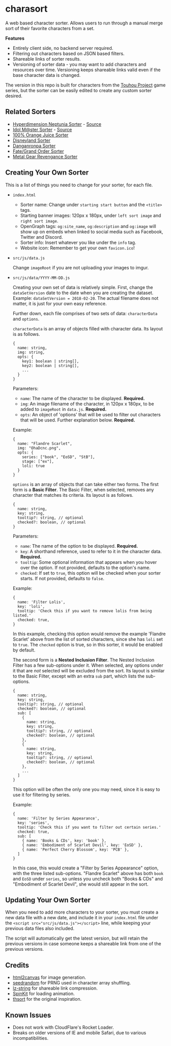 # charasort
A web based character sorter. Allows users to run through a manual merge sort of their favorite
characters from a set.

**Features**
 * Entirely client side, no backend server required.
 * Filtering out characters based on JSON based filters.
 * Shareable links of sorter results.
 * Versioning of sorter data - you may want to add characters and resources over time. Versioning keeps shareable links valid even if the base character data is changed.
 
The version in this repo is built for characters from the [Touhou Project](https://en.wikipedia.org/wiki/Touhou_Project)
game series, but the sorter can be easily edited to create any custom sorter desired.

## Related Sorters

 * [Hyperdimension Neptunia Sorter](https://jamessliu.com/NepSort/) - [Source](https://github.com/james7132/NepSort)
 * [Idol M@ster Sorter](https://jamessliu.com/ImasSort/) - [Source](https://github.com/james7132/ImasSort)
 * [100% Orange Juice Sorter](https://sort.hazu.moe/100oj/)
 * [Disneyland Sorter](https://sort.hazu.moe/disneyland/)
 * [Danganronpa Sorter](https://sort.hazu.moe/dr/)
 * [Fate/Grand Order Sorter](https://sort.hazu.moe/fgo/)
 * [Metal Gear Revengance Sorter](https://sort.hazu.moe/mgr/)

## Creating Your Own Sorter
This is a list of things you need to change for your sorter, for each file.

 * `index.html`
   * Sorter name: Change under `starting start button` and the `<title>` tags.
   * Starting banner images: 120px x 180px, under `left sort image` and `right sort image`.
   * OpenGraph tags: `og:site_name`, `og:description` and `og:image` will show up on embeds when linked to social media such as Facebook, Twitter and Discord.
   * Sorter info: Insert whatever you like under the `info` tag.
   * Website icon: Remember to get your own `favicon.ico`!

 * `src/js/data.js`

    Change `imageRoot` if you are not uploading your images to imgur.

 * `src/js/data/YYYY-MM-DD.js`

    Creating your own set of data is relatively simple. First, change the `dataSetVersion` date to the date when you are creating the dataset. Example: `dataSetVersion = 2018-02-20`. The actual filename does not matter, it is just for your own easy reference.
    
    Further down, each file comprises of two sets of data: `characterData` and `options`.

    `characterData` is an array of objects filled with character data. Its layout is as follows.

    ```
    {
      name: string,
      img: string,
      opts: {
        key1: boolean | string[],
        key2: boolean | string[],
        ...
      }
    }
    ```

    Parameters:

    * `name`: The name of the character to be displayed. **Required.**
    * `img`: An image filename of the character, in 120px x 180px, to be added to `imageRoot` in `data.js`. **Required.**
    * `opts`: An object of 'options' that will be used to filter out characters that will be used. Further explanation below. **Required.**

    Example:

    ```
    {
      name: "Flandre Scarlet",
      img: "OhaDcnc.png",
      opts: {
        series: ["book", "EoSD", "StB"],
        stage: ["ex"],
        loli: true
      }
    }
    ```

    `options` is an array of objects that can take either two forms. The first form is a **Basic Filter**. The Basic Filter, when selected, removes any character that matches its criteria. Its layout is as follows.

    ```
    {
      name: string,
      key: string,
      tooltip?: string, // optional
      checked?: boolean, // optional
    }
    ```

    Parameters:

    * `name`: The name of the option to be displayed. **Required.**
    * `key`: A shorthand reference, used to refer to it in the character data. **Required.**
    * `tooltip`: Some optional information that appears when you hover over the option. If not provided, defaults to the option's name.
    * `checked`: If set to `true`, this option will be checked when your sorter starts. If not provided, defaults to `false`.

    Example:

    ```
    {
      name: 'Filter Lolis',
      key: 'loli',
      tooltip: 'Check this if you want to remove lolis from being listed.'
      checked: true,
    }
    ```

    In this example, checking this option would remove the example 'Flandre Scarlet' above from the list of sorted characters, since she has `loli` set to `true`. The `checked` option is true, so in this sorter, it would be enabled by default.

    The second form is a **Nested Inclusion Filter**. The Nested Inclusion Filter has a few sub-options under it. When selected, any options under it that are *not* selected will be excluded from the sort. Its layout is similar to the Basic Filter, except with an extra `sub` part, which lists the sub-options.

    ```
    {
      name: string,
      key: string,
      tooltip?: string, // optional
      checked?: boolean, // optional
      sub: [
        {
          name: string,
          key: string,
          tooltip?: string, // optional
          checked?: boolean, // optional
        },
        {
          name: string,
          key: string,
          tooltip?: string, // optional
          checked?: boolean, // optional
        },
        ...
      ]
    }
    ```

    This option will be often the only one you may need, since it is easy to use it for filtering by series.

    Example:

    ```
    {
      name: 'Filter by Series Appearance',
      key: 'series',
      tooltip: 'Check this if you want to filter out certain series.'
      checked: true,
      sub: [
        { name: 'Books & CDs', key: 'book' },
        { name: 'Embodiment of Scarlet Devil', key: 'EoSD' },
        { name: 'Perfect Cherry Blossom', key: 'PCB' },
      ]
    }
    ```

    In this case, this would create a "Filter by Series Appearance" option, with the three listed sub-options. "Flandre Scarlet" above has both `book` and `EoSD` under `series`, so unless you uncheck both "Books & CDs" and "Embodiment of Scarlet Devil", she would still appear in the sort.

## Updating Your Own Sorter

When you need to add more characters to your sorter, you must create a new data file with a new date, and include it in your `index.html` file under the `<script src="src/js/data.js"></script>` line, while keeping your previous data files also included. 

The script will automatically get the latest version, but will retain the previous versions in case someone keeps a shareable link from one of the previous versions.

## Credits

 * [html2canvas](https://github.com/niklasvh/html2canvas/) for image generation.
 * [seedrandom](https://github.com/davidbau/seedrandom) for PRNG used in character array shuffling.
 * [lz-string](https://github.com/pieroxy/lz-string) for shareable link compression.
 * [SpinKit](http://tobiasahlin.com/spinkit/) for loading animation.
 * [thsort](http://mainyan.sakura.ne.jp/thsort.html) for the original inspiration.

## Known Issues

 * Does not work with CloudFlare's Rocket Loader.
 * Breaks on older versions of IE and mobile Safari, due to various incompatibilities.
